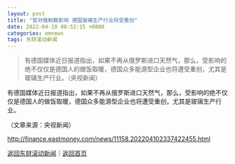 ```yaml
---
layout: post
title: "受对俄制裁影响 德国玻璃生产行业将受重创"
date: 2022-04-10 08:52:15 +0800
categories: emnews
tags: 东财滚动新闻
---
```

> 有德国媒体近日报道指出，如果不再从俄罗斯进口天然气，那么，受影响的绝不仅仅是德国人的做饭取暖，德国众多能源型企业也将遭受重创，尤其是玻璃生产行业。（央视新闻）

<p>有德国媒体近日报道指出，如果不再从俄罗斯进口天然气，那么，受影响的绝不仅仅是德国人的做饭取暖，德国众多能源型企业也将遭受重创，尤其是玻璃生产行业。</p><p class="em_media">（文章来源：央视新闻）</p>

<http://finance.eastmoney.com/news/11158,202204102337422455.html>

[返回东财滚动新闻](//finews.withounder.com/emnews/)｜[返回首页](//finews.withounder.com/)